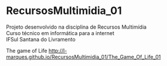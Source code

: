 # RecursosMultimidia_01
Projeto desenvolvido na disciplina de Recursos Multimídia  
Curso técnico em informática para a internet  
IFSul Santana do Livramento  

The game of Life
http://l-marques.github.io/RecursosMultimidia_01/The_Game_Of_Life_01
